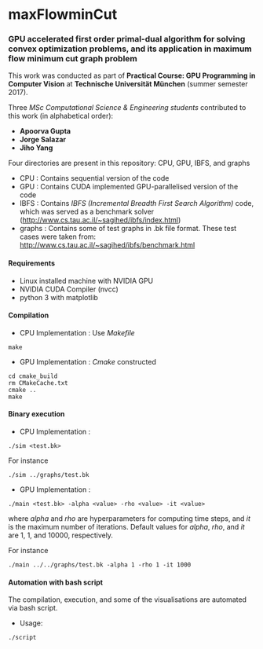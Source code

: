 # maxFlowminCut

### GPU accelerated first order primal-dual algorithm for solving convex optimization problems, and its application in maximum flow minimum cut graph problem

This work was conducted as part of **Practical Course: GPU Programming in Computer Vision** at **Technische Universität München** (summer semester 2017).

Three _MSc Computational Science & Engineering students_ contributed to this work (in alphabetical order):

* **Apoorva Gupta**
* **Jorge Salazar**
* **Jiho Yang**

Four directories are present in this repository: CPU, GPU, IBFS, and graphs

* CPU : Contains sequential version of the code
* GPU : Contains CUDA implemented GPU-parallelised version of the code
* IBFS : Contains _IBFS (Incremental Breadth First Search Algorithm)_ code, which was served as a benchmark solver (http://www.cs.tau.ac.il/~sagihed/ibfs/index.html)
* graphs : Contains some of test graphs in .bk file format. These test cases were taken from: http://www.cs.tau.ac.il/~sagihed/ibfs/benchmark.html

#### Requirements

* Linux installed machine with NVIDIA GPU
* NVIDIA CUDA Compiler (nvcc)
* python 3 with matplotlib 

#### Compilation

* CPU Implementation : Use _Makefile_  
```
make
```
        
* GPU Implementation : _Cmake_ constructed 
```
cd cmake_build
rm CMakeCache.txt
cmake ..
make
```

#### Binary execution 

* CPU Implementation : 
```
./sim <test.bk>
```
For instance 
```
./sim ../graphs/test.bk
```

* GPU Implementation : 
```
./main <test.bk> -alpha <value> -rho <value> -it <value>
```

where _alpha_ and _rho_ are hyperparameters for computing time steps, and _it_ is the maximum number of iterations.
Default values for _alpha_, _rho_, and _it_ are 1, 1, and 10000, respectively.
       
For instance 
```
./main ../../graphs/test.bk -alpha 1 -rho 1 -it 1000
```

#### Automation with bash script

The compilation, execution, and some of the visualisations are automated via bash script.

* Usage: 
```
./script
```

